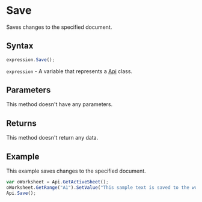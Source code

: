 # Save

Saves changes to the specified document.

## Syntax

```javascript
expression.Save();
```

`expression` - A variable that represents a [Api](../Api.md) class.

## Parameters

This method doesn't have any parameters.

## Returns

This method doesn't return any data.

## Example

This example saves changes to the specified document.

```javascript
var oWorksheet = Api.GetActiveSheet();
oWorksheet.GetRange("A1").SetValue("This sample text is saved to the worksheet.");
Api.Save();
```
